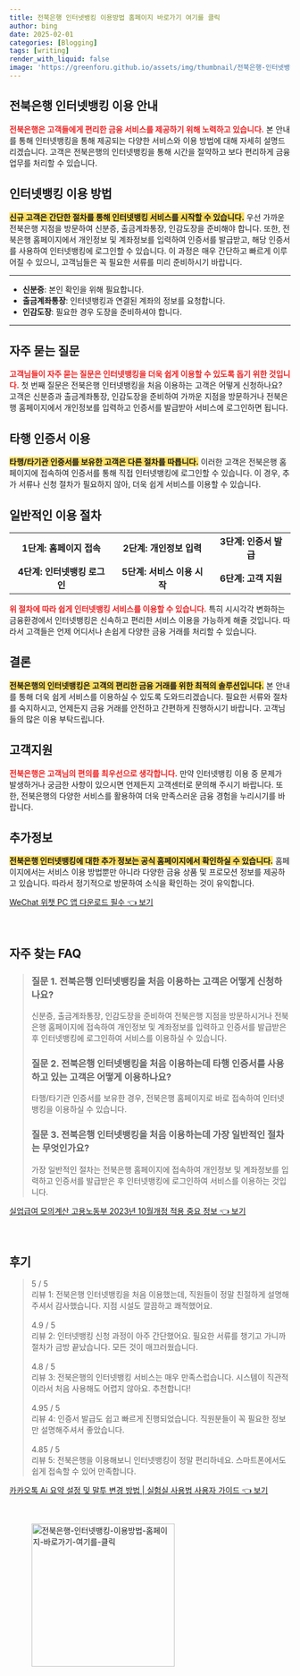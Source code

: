 ```yaml
---
title: 전북은행 인터넷뱅킹 이용방법 홈페이지 바로가기 여기를 클릭
author: bing
date: 2025-02-01
categories: [Blogging]
tags: [writing]
render_with_liquid: false
image: 'https://greenforu.github.io/assets/img/thumbnail/전북은행-인터넷뱅킹-이용방법-홈페이지-바로가기-여기를-클릭.webp'
---
```



<h2 id='전북은행_인터넷뱅킹_이용_안내'>전북은행 인터넷뱅킹 이용 안내</h2>

<p><b><span style="color: #ee2323;">전북은행은 고객들에게 편리한 금융 서비스를 제공하기 위해 노력하고 있습니다.</span></b> 본 안내를 통해 인터넷뱅킹을 통해 제공되는 다양한 서비스와 이용 방법에 대해 자세히 설명드리겠습니다. 고객은 전북은행의 인터넷뱅킹을 통해 시간을 절약하고 보다 편리하게 금융 업무를 처리할 수 있습니다.</p>

<h2 id='인터넷뱅킹_이용_방법'>인터넷뱅킹 이용 방법</h2>

<p><b><span style="background-color: #ffe066;">신규 고객은 간단한 절차를 통해 인터넷뱅킹 서비스를 시작할 수 있습니다.</span></b> 우선 가까운 전북은행 지점을 방문하여 신분증, 출금계좌통장, 인감도장을 준비해야 합니다. 또한, 전북은행 홈페이지에서 개인정보 및 계좌정보를 입력하여 인증서를 발급받고, 해당 인증서를 사용하여 인터넷뱅킹에 로그인할 수 있습니다. 이 과정은 매우 간단하고 빠르게 이루어질 수 있으니, 고객님들은 꼭 필요한 서류를 미리 준비하시기 바랍니다.</p>

<hr />

<ul>
    <li><b>신분증</b>: 본인 확인을 위해 필요합니다.</li>
    <li><b>출금계좌통장</b>: 인터넷뱅킹과 연결된 계좌의 정보를 요청합니다.</li>
    <li><b>인감도장</b>: 필요한 경우 도장을 준비하셔야 합니다.</li>
</ul>

<hr />

<h2 id='자주_묻는_질문'>자주 묻는 질문</h2>

<p><b><span style="color: #ee2323;">고객님들이 자주 묻는 질문은 인터넷뱅킹을 더욱 쉽게 이용할 수 있도록 돕기 위한 것입니다.</span></b> 첫 번째 질문은 전북은행 인터넷뱅킹을 처음 이용하는 고객은 어떻게 신청하나요? 고객은 신분증과 출금계좌통장, 인감도장을 준비하여 가까운 지점을 방문하거나 전북은행 홈페이지에서 개인정보를 입력하고 인증서를 발급받아 서비스에 로그인하면 됩니다. </p>

<h2 id='타행_인증서_이용'>타행 인증서 이용</h2>

<p><b><span style="background-color: #ffe066;">타행/타기관 인증서를 보유한 고객은 다른 절차를 따릅니다.</span></b> 이러한 고객은 전북은행 홈페이지에 접속하여 인증서를 통해 직접 인터넷뱅킹에 로그인할 수 있습니다. 이 경우, 추가 서류나 신청 절차가 필요하지 않아, 더욱 쉽게 서비스를 이용할 수 있습니다.</p>

<h2 id='일반적인_이용_절차'>일반적인 이용 절차</h2>

<table>
    <tr>
        <td style="text-align: center; height: 17px;"><b>1단계: 홈페이지 접속</b></td>
        <td style="text-align: center; height: 17px;"><b>2단계: 개인정보 입력</b></td>
        <td style="text-align: center; height: 17px;"><b>3단계: 인증서 발급</b></td>
    </tr>
    <tr>
        <td style="text-align: center; height: 17px;"><b>4단계: 인터넷뱅킹 로그인</b></td>
        <td style="text-align: center; height: 17px;"><b>5단계: 서비스 이용 시작</b></td>
        <td style="text-align: center; height: 17px;"><b>6단계: 고객 지원</b></td>
    </tr>
</table>

<p><b><span style="color: #ee2323;">위 절차에 따라 쉽게 인터넷뱅킹 서비스를 이용할 수 있습니다.</span></b> 특히 시시각각 변화하는 금융환경에서 인터넷뱅킹은 신속하고 편리한 서비스 이용을 가능하게 해줄 것입니다. 따라서 고객들은 언제 어디서나 손쉽게 다양한 금융 거래를 처리할 수 있습니다.</p>

<h2 id='결론'>결론</h2>

<p><b><span style="background-color: #ffe066;">전북은행의 인터넷뱅킹은 고객의 편리한 금융 거래를 위한 최적의 솔루션입니다.</span></b> 본 안내를 통해 더욱 쉽게 서비스를 이용하실 수 있도록 도와드리겠습니다. 필요한 서류와 절차를 숙지하시고, 언제든지 금융 거래를 안전하고 간편하게 진행하시기 바랍니다. 고객님들의 많은 이용 부탁드립니다.</p>

<h2 id='고객지원'>고객지원</h2>

<p><b><span style="color: #ee2323;">전북은행은 고객님의 편의를 최우선으로 생각합니다.</span></b> 만약 인터넷뱅킹 이용 중 문제가 발생하거나 궁금한 사항이 있으시면 언제든지 고객센터로 문의해 주시기 바랍니다. 또한, 전북은행의 다양한 서비스를 활용하여 더욱 만족스러운 금융 경험을 누리시기를 바랍니다.</p>

<h2 id='추가정보'>추가정보</h2>

<p><b><span style="background-color: #ffe066;">전북은행 인터넷뱅킹에 대한 추가 정보는 공식 홈페이지에서 확인하실 수 있습니다.</span></b> 홈페이지에서는 서비스 이용 방법뿐만 아니라 다양한 금융 상품 및 프로모션 정보를 제공하고 있습니다. 따라서 정기적으로 방문하여 소식을 확인하는 것이 유익합니다.</p>


<p><a class="click-button" title="WeChat 위챗 PC 앱 다운로드 필수" href="https://greenforu.github.io/posts/WeChat-%EC%9C%84%EC%B1%97-PC-%EC%95%B1-%EB%8B%A4%EC%9A%B4%EB%A1%9C%EB%93%9C-%ED%95%84%EC%88%98/" rel="dofollow">WeChat 위챗 PC 앱 다운로드 필수 👈 보기</a></p><br>
<h2 id='자주_찾는_FAQ'>자주 찾는 FAQ</h2>
<div itemscope="" itemtype="https://schema.org/FAQPage"> 
<blockquote> 
<div itemscope="" itemprop="mainEntity" itemtype="https://schema.org/Question"> 
<h3 itemprop="name">질문 1. 전북은행 인터넷뱅킹을 처음 이용하는 고객은 어떻게 신청하나요?</h3> 
<div itemscope="" itemprop="acceptedAnswer" itemtype="https://schema.org/Answer"> 
<span itemprop="text"> <p>신분증, 출금계좌통장, 인감도장을 준비하여 전북은행 지점을 방문하시거나 전북은행 홈페이지에 접속하여 개인정보 및 계좌정보를 입력하고 인증서를 발급받은 후 인터넷뱅킹에 로그인하여 서비스를 이용하실 수 있습니다.</p> </span> 
</div> 
</div> 

<div itemscope="" itemprop="mainEntity" itemtype="https://schema.org/Question"> 
<h3 itemprop="name">질문 2. 전북은행 인터넷뱅킹을 처음 이용하는데 타행 인증서를 사용하고 있는 고객은 어떻게 이용하나요?</h3> 
<div itemscope="" itemprop="acceptedAnswer" itemtype="https://schema.org/Answer"> 
<span itemprop="text"> <p>타행/타기관 인증서를 보유한 경우, 전북은행 홈페이지로 바로 접속하여 인터넷뱅킹을 이용하실 수 있습니다.</p> </span> 
</div> 
</div> 

<div itemscope="" itemprop="mainEntity" itemtype="https://schema.org/Question"> 
<h3 itemprop="name">질문 3. 전북은행 인터넷뱅킹을 처음 이용하는데 가장 일반적인 절차는 무엇인가요?</h3> 
<div itemscope="" itemprop="acceptedAnswer" itemtype="https://schema.org/Answer"> 
<span itemprop="text"> <p>가장 일반적인 절차는 전북은행 홈페이지에 접속하여 개인정보 및 계좌정보를 입력하고 인증서를 발급받은 후 인터넷뱅킹에 로그인하여 서비스를 이용하는 것입니다.</p> </span> 
</div> 
</div> 
</blockquote> 
</div>
<p><a class="click-button" title="실업급여 모의계산 고용노동부 2023년 10월개정 적용 중요 정보" href="https://greenforu.github.io/posts/%EC%8B%A4%EC%97%85%EA%B8%89%EC%97%AC-%EB%AA%A8%EC%9D%98%EA%B3%84%EC%82%B0-%EA%B3%A0%EC%9A%A9%EB%85%B8%EB%8F%99%EB%B6%80-2023%EB%85%84-10%EC%9B%94%EA%B0%9C%EC%A0%95-%EC%A0%81%EC%9A%A9-%EC%A4%91%EC%9A%94-%EC%A0%95%EB%B3%B4/" rel="dofollow">실업급여 모의계산 고용노동부 2023년 10월개정 적용 중요 정보 👈 보기</a></p><br>
<h2 id='후기'>후기</h2>
<div itemscope itemtype="https://schema.org/Product">
  <blockquote>
  <div itemprop="review" itemscope itemtype="https://schema.org/Review">
      <div itemprop="reviewRating" itemscope itemtype="https://schema.org/Rating"> <span itemprop="ratingValue">5</span> / <span itemprop="bestRating">5</span> </div>
      <span itemprop="reviewBody">리뷰 1: 전북은행 인터넷뱅킹을 처음 이용했는데, 직원들이 정말 친절하게 설명해주셔서 감사했습니다. 지점 시설도 깔끔하고 쾌적했어요.</span>
  </div>
  <br>
  <div itemprop="review" itemscope itemtype="https://schema.org/Review">
      <div itemprop="reviewRating" itemscope itemtype="https://schema.org/Rating"> <span itemprop="ratingValue">4.9</span> / <span itemprop="bestRating">5</span> </div>
      <span itemprop="reviewBody">리뷰 2: 인터넷뱅킹 신청 과정이 아주 간단했어요. 필요한 서류를 챙기고 가니까 절차가 금방 끝났습니다. 모든 것이 매끄러웠습니다.</span>
  </div>
  <br>
  <div itemprop="review" itemscope itemtype="https://schema.org/Review">
      <div itemprop="reviewRating" itemscope itemtype="https://schema.org/Rating"> <span itemprop="ratingValue">4.8</span> / <span itemprop="bestRating">5</span> </div>
      <span itemprop="reviewBody">리뷰 3: 전북은행의 인터넷뱅킹 서비스는 매우 만족스럽습니다. 시스템이 직관적이라서 처음 사용해도 어렵지 않아요. 추천합니다!</span>
  </div>
  <br>
  <div itemprop="review" itemscope itemtype="https://schema.org/Review">
      <div itemprop="reviewRating" itemscope itemtype="https://schema.org/Rating"> <span itemprop="ratingValue">4.95</span> / <span itemprop="bestRating">5</span> </div>
      <span itemprop="reviewBody">리뷰 4: 인증서 발급도 쉽고 빠르게 진행되었습니다. 직원분들이 꼭 필요한 정보만 설명해주셔서 좋았습니다.</span>
  </div>
  <br>
  <div itemprop="review" itemscope itemtype="https://schema.org/Review">
      <div itemprop="reviewRating" itemscope itemtype="https://schema.org/Rating"> <span itemprop="ratingValue">4.85</span> / <span itemprop="bestRating">5</span> </div>
      <span itemprop="reviewBody">리뷰 5: 전북은행을 이용해보니 인터넷뱅킹이 정말 편리하네요. 스마트폰에서도 쉽게 접속할 수 있어 만족합니다.</span>
  </div>
  </blockquote>
</div>
<p><a class="click-button" title="카카오톡 Ai 요약 설정 및 말투 변경 방법 | 실험실 사용법 사용자 가이드" href="https://greenforu.github.io/posts/%EC%B9%B4%EC%B9%B4%EC%98%A4%ED%86%A1-Ai-%EC%9A%94%EC%95%BD-%EC%84%A4%EC%A0%95-%EB%B0%8F-%EB%A7%90%ED%88%AC-%EB%B3%80%EA%B2%BD-%EB%B0%A9%EB%B2%95-%EC%8B%A4%ED%97%98%EC%8B%A4-%EC%82%AC%EC%9A%A9%EB%B2%95-%EC%82%AC%EC%9A%A9%EC%9E%90-%EA%B0%80%EC%9D%B4%EB%93%9C/" rel="dofollow">카카오톡 Ai 요약 설정 및 말투 변경 방법 | 실험실 사용법 사용자 가이드 👈 보기</a></p><br>
<figure class="image"><img src="https://greenforu.github.io/assets/img/thumbnail/전북은행-인터넷뱅킹-이용방법-홈페이지-바로가기-여기를-클릭.webp" alt="전북은행-인터넷뱅킹-이용방법-홈페이지-바로가기-여기를-클릭" width="256" height="256"></figure>